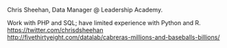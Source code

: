 Chris Sheehan, Data Manager @ Leadership Academy.

Work with PHP and SQL; have limited experience with Python and R.
https://twitter.com/chrisdsheehan
http://fivethirtyeight.com/datalab/cabreras-millions-and-baseballs-billions/